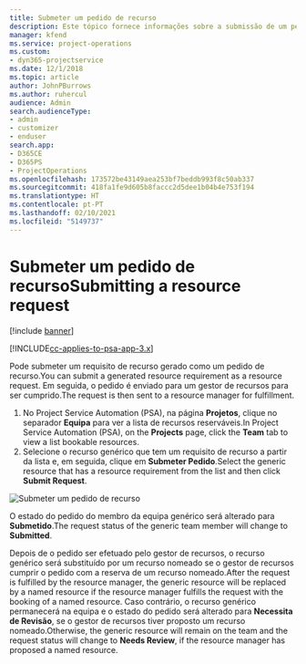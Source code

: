 ```yaml
---
title: Submeter um pedido de recurso
description: Este tópico fornece informações sobre a submissão de um pedido para um recurso de projeto.
manager: kfend
ms.service: project-operations
ms.custom:
- dyn365-projectservice
ms.date: 12/1/2018
ms.topic: article
author: JohnPBurrows
ms.author: ruhercul
audience: Admin
search.audienceType:
- admin
- customizer
- enduser
search.app:
- D365CE
- D365PS
- ProjectOperations
ms.openlocfilehash: 173572be43149aea253bf7beddb993f8c50ab337
ms.sourcegitcommit: 418fa1fe9d605b8faccc2d5dee1b04b4e753f194
ms.translationtype: HT
ms.contentlocale: pt-PT
ms.lasthandoff: 02/10/2021
ms.locfileid: "5149737"
---
```

# <a name="submitting-a-resource-request"></a><span data-ttu-id="c3bce-103">Submeter um pedido de recurso</span><span class="sxs-lookup"><span data-stu-id="c3bce-103">Submitting a resource request</span></span>

[!include [banner](../includes/psa-now-project-operations.md)]

[!INCLUDE[cc-applies-to-psa-app-3.x](../includes/cc-applies-to-psa-app-3x.md)]

<span data-ttu-id="c3bce-104">Pode submeter um requisito de recurso gerado como um pedido de recurso.</span><span class="sxs-lookup"><span data-stu-id="c3bce-104">You can submit a generated resource requirement as a resource request.</span></span> <span data-ttu-id="c3bce-105">Em seguida, o pedido é enviado para um gestor de recursos para ser cumprido.</span><span class="sxs-lookup"><span data-stu-id="c3bce-105">The request is then sent to a resource manager for fulfillment.</span></span>

1. <span data-ttu-id="c3bce-106">No Project Service Automation (PSA), na página **Projetos**, clique no separador **Equipa** para ver a lista de recursos reserváveis.</span><span class="sxs-lookup"><span data-stu-id="c3bce-106">In Project Service Automation (PSA), on the **Projects** page, click the **Team** tab to view a list bookable resources.</span></span> 
2. <span data-ttu-id="c3bce-107">Selecione o recurso genérico que tem um requisito de recurso a partir da lista e, em seguida, clique em **Submeter Pedido**.</span><span class="sxs-lookup"><span data-stu-id="c3bce-107">Select the generic resource that has a resource requirement from the list and then click **Submit Request**.</span></span>

![Submeter um pedido de recurso](media/RM-how-to-18.png)

<span data-ttu-id="c3bce-109">O estado do pedido do membro da equipa genérico será alterado para **Submetido**.</span><span class="sxs-lookup"><span data-stu-id="c3bce-109">The request status of the generic team member will change to **Submitted**.</span></span>

<span data-ttu-id="c3bce-110">Depois de o pedido ser efetuado pelo gestor de recursos, o recurso genérico será substituído por um recurso nomeado se o gestor de recursos cumprir o pedido com a reserva de um recurso nomeado.</span><span class="sxs-lookup"><span data-stu-id="c3bce-110">After the request is fulfilled by the resource manager, the generic resource will be replaced by a named resource if the resource manager fulfills the request with the booking of a named resource.</span></span> <span data-ttu-id="c3bce-111">Caso contrário, o recurso genérico permanecerá na equipa e o estado do pedido será alterado para **Necessita de Revisão**, se o gestor de recursos tiver proposto um recurso nomeado.</span><span class="sxs-lookup"><span data-stu-id="c3bce-111">Otherwise, the generic resource will remain on the team and the request status will change to **Needs Review**, if the resource manager has proposed a named resource.</span></span>
